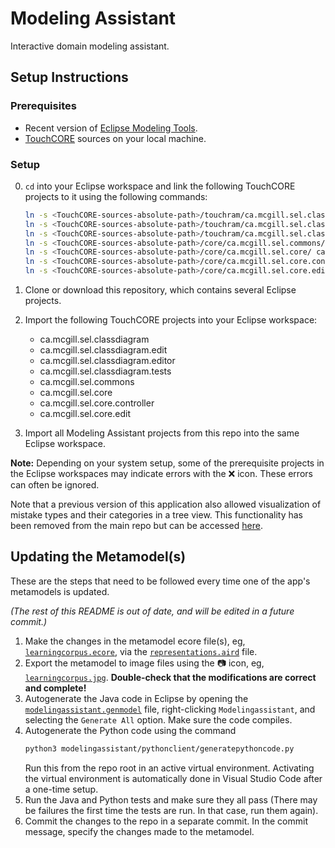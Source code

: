# Modeling Assistant

Interactive domain modeling assistant.

## Setup Instructions

### Prerequisites

* Recent version of
[Eclipse Modeling Tools](https://www.eclipse.org/downloads/packages/).
* [TouchCORE](https://bitbucket.org/mcgillram/touchram/src/master/)
sources on your local machine.

### Setup

0. `cd` into your Eclipse workspace and link the following TouchCORE projects to it using the following commands:
   ```bash
   ln -s <TouchCORE-sources-absolute-path>/touchram/ca.mcgill.sel.classdiagram/ ca.mcgill.sel.classdiagram
   ln -s <TouchCORE-sources-absolute-path>/touchram/ca.mcgill.sel.classdiagram.edit/ ca.mcgill.sel.classdiagram.edit
   ln -s <TouchCORE-sources-absolute-path>/touchram/ca.mcgill.sel.classdiagram.tests/ ca.mcgill.sel.classdiagram.tests
   ln -s <TouchCORE-sources-absolute-path>/core/ca.mcgill.sel.commons/ ca.mcgill.sel.commons
   ln -s <TouchCORE-sources-absolute-path>/core/ca.mcgill.sel.core/ ca.mcgill.sel.core
   ln -s <TouchCORE-sources-absolute-path>/core/ca.mcgill.sel.core.controller/ ca.mcgill.sel.core.controller
   ln -s <TouchCORE-sources-absolute-path>/core/ca.mcgill.sel.core.edit/ ca.mcgill.sel.core.edit
   ```

1. Clone or download this repository, which contains several Eclipse projects.
2. Import the following TouchCORE projects into your Eclipse
workspace:
   * ca.mcgill.sel.classdiagram
   * ca.mcgill.sel.classdiagram.edit
   * ca.mcgill.sel.classdiagram.editor
   * ca.mcgill.sel.classdiagram.tests
   * ca.mcgill.sel.commons
   * ca.mcgill.sel.core
   * ca.mcgill.sel.core.controller
   * ca.mcgill.sel.core.edit
3. Import all Modeling Assistant projects from this repo into the same Eclipse workspace.

**Note:** Depending on your system setup, some of the prerequisite 
projects in the Eclipse workspaces may indicate errors with the :x: 
icon. These errors can often be ignored.

Note that a previous version of this application also allowed visualization of
mistake types and their categories in a tree view. This functionality has been
removed from the main repo but can be accessed
[here](https://github.com/YounesB-McGill/modeling-assistant/releases/tag/ma-with-all-mistake-types-and-umple-mm).

## Updating the Metamodel(s)

These are the steps that need to be followed every time one of the app's metamodels is updated.

_(The rest of this README is out of date, and will be edited in a future commit.)_

1. Make the changes in the metamodel ecore file(s), eg,
[`learningcorpus.ecore`](modelingassistant/model/learningcorpus.ecore),
via the [`representations.aird`](modelingassistant/representations.aird) file.
1. Export the metamodel to image files using the :camera: icon, eg,
[`learningcorpus.jpg`](modelingassistant/model/learningcorpus.jpg).
**Double-check that the modifications are correct and complete!**
1. Autogenerate the Java code in Eclipse by opening the [`modelingassistant.genmodel`](modelingassistant/model/modelingassistant.genmodel)
file, right-clicking `Modelingassistant`, and selecting the `Generate All` option.
Make sure the code compiles.
1. Autogenerate the Python code using the command
   ```bash
   python3 modelingassistant/pythonclient/generatepythoncode.py
   ```
   Run this from the repo root in an active virtual environment.
   Activating the virtual environment is automatically done in Visual Studio Code
   after a one-time setup.
1. Run the Java and Python tests and make sure they all pass
(There may be failures the first time the tests are run.
In that case, run them again).
1. Commit the changes to the repo in a separate commit. In the commit message,
specify the changes made to the metamodel.